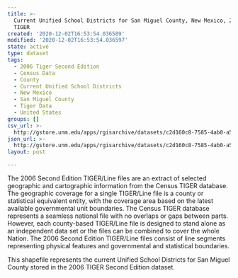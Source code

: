 ```yaml
---
title: >-
  Current Unified School Districts for San Miguel County, New Mexico, 2006se
  TIGER
created: '2020-12-02T16:53:54.036589'
modified: '2020-12-02T16:53:54.036597'
state: active
type: dataset
tags:
  - 2006 Tiger Second Edition
  - Census Data
  - County
  - Current Unified School Districts
  - New Mexico
  - San Miguel County
  - Tiger Data
  - United States
groups: []
csv_url: >-
  http://gstore.unm.edu/apps/rgisarchive/datasets/c2d160c8-7585-4ab0-a5a3-dcfb1be86aef/tgr2006se_sanm_sdunicu.derived.csv
json_url: >-
  http://gstore.unm.edu/apps/rgisarchive/datasets/c2d160c8-7585-4ab0-a5a3-dcfb1be86aef/tgr2006se_sanm_sdunicu.derived.json
layout: post

---
```

The 2006 Second Edition TIGER/Line files are an extract of selected geographic and cartographic information from the Census TIGER database.  The geographic coverage for a single TIGER/Line file is a county or statistical equivalent entity, with the coverage area based on the latest available governmental unit boundaries. The Census TIGER database represents a seamless national file with no overlaps or gaps between parts.  However, each county-based TIGER/Line file is designed to stand alone as an independent data set or the files can be combined to cover the whole Nation.  The 2006 Second Edition  TIGER/Line files consist of line segments representing physical features and governmental and statistical boundaries.  

This shapefile represents the current Unified School Districts for San Miguel County stored in the 2006 TIGER Second Edition dataset.
